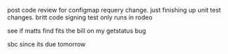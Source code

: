 post code review for configmap requery change. just finishing up unit test changes.
britt code signing test only runs in rodeo

see if matts find fits the bill on my getstatus bug

sbc since its due tomorrow